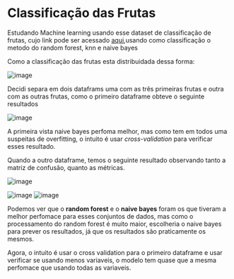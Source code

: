 # Classificação das Frutas

Estudando Machine learning usando esse dataset de classificação de frutas, cujo link pode ser acessado [aqui](https://www.kaggle.com/datasets/muratkokludataset/date-fruit-datasets),usando como classificação o metodo do random forest, knn e naive bayes

  Como a classificação das frutas esta distribuidada dessa forma:

![image](https://user-images.githubusercontent.com/39843884/167215373-3da7f7f1-c333-433a-8853-f12b842a43e6.png)

  Decidi separa em dois dataframs uma com as três primeiras frutas e outra com as outras frutas, como o primeiro dataframe obteve o seguinte resultados

![image](https://user-images.githubusercontent.com/39843884/167215680-6491fe04-6cfc-4868-93e9-5bf161016cfe.png)

  A primeira vista naive bayes perfoma melhor, mas como tem em todos uma suspeitas de overfitting, o intuito é usar *cross-validation* para verificar esses resultado.
  
  Quando a outro dataframe, temos o seguinte resultado observando tanto a matriz de confusão, quanto as métricas.
  
  ![image](https://user-images.githubusercontent.com/39843884/167431515-054f4b5e-fad1-4d72-a41f-8e055eae0ace.png)

![image](https://user-images.githubusercontent.com/39843884/167431851-3e8c1cc2-beca-4759-a268-ae462ee1abba.png)
![image](https://user-images.githubusercontent.com/39843884/167431915-2b97cdf9-6b2a-4808-a2b6-038e2640b1a4.png)

Podemos ver que o **random forest** e o **naive bayes** foram os que tiveram a melhor perfomace para esses conjuntos de dados, mas como o processamento do random forest é muito maior, escolheria o naive bayes para prever os resultados, já que os resultados são praticamente os mesmos.

Agora, o intuito é usar o cross validation para o primeiro dataframe e usar verificar se usando menos variaveis, o modelo tem quase que a mesma perfomace que usando todas as variaveis. 
